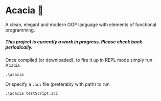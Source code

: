 # Acacia 🌱
A clean, elegant and modern OOP language with elements of functional programming.

##### This project is currently a work in progress. Please check back periodically.

Once compiled (or downloaded), to fire it up in REPL mode simply run Acacia.
```
.\acacia
```

Or specify a `.aci` file (preferably with path) to run
```
.\acacia testScript.aci
```
